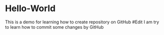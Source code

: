 # Hello-World
This is a demo for learning how to create repository on GitHub
#Edit
I am try to learn how to commit some changes by GitHub

